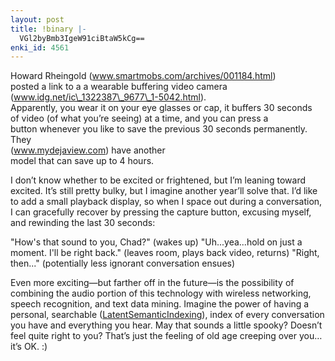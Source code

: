 ```yaml
---
layout: post
title: !binary |-
  VGl2byBmb3IgeW91ciBtaW5kCg==
enki_id: 4561
---
```


Howard Rheingold (<a
href="http://www.smartmobs.com/archives/001184.html">www.smartmobs.com/archives/001184.html</a>)  
posted a link to a a wearable buffering video camera (<a
href="http://www.idg.net/ic_1322387_9677_1-5042.html">www.idg.net/ic\_1322387\_9677\_1-5042.html</a>).  
Apparently, you wear it on your eye glasses or cap, it buffers 30
seconds  
of video (of what you’re seeing) at a time, and you can press a  
button whenever you like to save the previous 30 seconds permanently.
They  
(<a href="http://www.mydejaview.com">www.mydejaview.com</a>) have
another  
model that can save up to 4 hours.

<p>
I don’t know whether to be excited or frightened, but I’m  
leaning toward excited. It’s still pretty bulky, but I imagine  
another year’ll solve that. I’d like to add a small playback  
display, so when I space out during a conversation, I can gracefully  
recover by pressing the capture button, excusing myself, and rewinding
the  
last 30 seconds:

</p>
      &quot;How's that sound to you, Chad?&quot;
      (wakes up)
      &quot;Uh...yea...hold on just a moment.  I'll be right back.&quot;
      (leaves room, plays back video, returns)
      &quot;Right, then...&quot; (potentially less ignorant conversation ensues)

<p>
Even more exciting—but farther off in the future—is the  
possibility of combining the audio portion of this technology with
wireless  
networking, speech recognition, and text data mining. Imagine the power
of  
having a personal, searchable (<a
href="index.cgi/Computing/LatentSemanticIndexing.rdoc,v">LatentSemanticIndexing</a>),  
index of every conversation you have and everything you hear. May that  
sounds a little spooky? Doesn’t feel quite right to you? That’s  
just the feeling of old age creeping over you…it’s OK. :)

</p>
